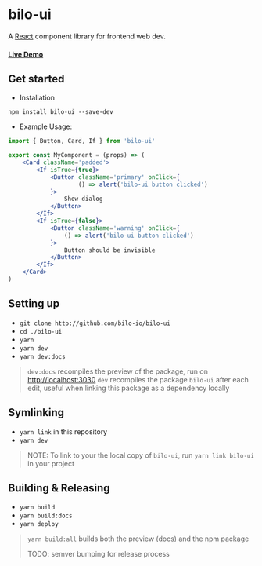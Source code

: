 # bilo-ui

A [React](https://reactjs.org/) component library for frontend web dev.

#### [Live Demo](https://bilo-io.github.io/bilo-ui)

## Get started

- Installation

```
npm install bilo-ui --save-dev
```

- Example Usage:
```jsx
import { Button, Card, If } from 'bilo-ui'

export const MyComponent = (props) => (
    <Card className='padded'>
        <If isTrue={true}>
            <Button className='primary' onClick={
                    () => alert('bilo-ui button clicked')
            }>
                Show dialog
            </Button>
        </If>
        <If isTrue={false}>
            <Button className='warning' onClick={
                () => alert('bilo-ui button clicked')
            }>
                Button should be invisible
            </Button>
        </If>
    </Card>
)
```

## Setting up

- `git clone http://github.com/bilo-io/bilo-ui` 
- `cd ./bilo-ui`
- `yarn`
- `yarn dev`
- `yarn dev:docs`

> `dev:docs` recompiles the preview of the package, run on [http://localhost:3030](http://localhost:3030)
> `dev` recompiles the package `bilo-ui` after each edit, useful when linking this package as a dependency locally

## Symlinking

- `yarn link` in this repository
- `yarn dev`

>NOTE: To link to your the local copy of `bilo-ui`, run `yarn link bilo-ui` in your project

## Building & Releasing

- `yarn build`
- `yarn build:docs`
- `yarn deploy`

> `yarn build:all` builds both the preview (docs) and the npm package
>
> TODO: semver bumping for release process

